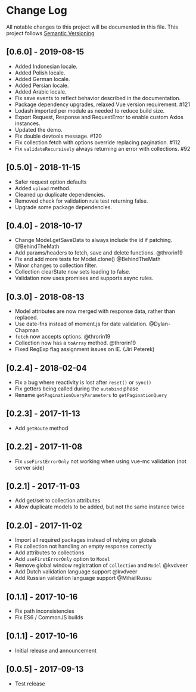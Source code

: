# Change Log
All notable changes to this project will be documented in this file.
This project follows [Semantic Versioning](http://semver.org/)

## [0.6.0] - 2019-08-15
- Added Indonesian locale.
- Added Polish locale.
- Added German locale.
- Added Persian locale.
- Added Arabic locale.
- Fix save events to reflect behavior described in the documentation.
- Package dependency upgrades, relaxed Vue version requirement. #121
- Lodash imported per module as needed to reduce build size.
- Export Request, Response and RequestError to enable custom Axios instances.
- Updated the demo.
- Fix double devtools message. #120
- Fix collection fetch with options override replacing pagination. #112
- Fix `validateRecursively` always returning an error with collections. #92

## [0.5.0] - 2018-11-15
- Safer request option defaults
- Added `upload` method.
- Cleaned up duplicate dependencies.
- Removed check for validation rule test returning false.
- Upgrade some package dependencies.

## [0.4.0] - 2018-10-17
- Change Model.getSaveData to always include the id if patching. @BehindTheMath
- Add params/headers to fetch, save and delete functions. @throrin19
- Fix and add more tests for Model.clone() @BehindTheMath
- Minor changes to collection filter.
- Collection clearState now sets loading to false.
- Validation now uses promises and supports async rules.

## [0.3.0] - 2018-08-13
- Model attributes are now merged with response data, rather than replaced.
- Use date-fns instead of moment.js for date validation. @Dylan-Chapman
- `fetch` now accepts options. @throrin19
- Collection now has a `toArray` method. @throrin19
- Fixed RegExp flag assignment issues on IE. (Jiri Peterek)

## [0.2.4] - 2018-02-04
- Fix a bug where reactivity is lost after `reset()` or `sync()`
- Fix getters being called during the `autobind` phase
- Rename `getPaginationQueryParameters` to `getPaginationQuery`

## [0.2.3] - 2017-11-13
- Add `getRoute` method

## [0.2.2] - 2017-11-08
- Fix `useFirstErrorOnly` not working when using vue-mc validation (not server side)

## [0.2.1] - 2017-11-03
- Add get/set to collection attributes
- Allow duplicate models to be added, but not the same instance twice

## [0.2.0] - 2017-11-02
- Import all required packages instead of relying on globals
- Fix collection not handling an empty response correctly
- Add attributes to collections
- Add `useFirstErrorOnly` option to `Model`
- Remove global window registration of `Collection` and `Model` @kvdveer
- Add Dutch validation language support @kvdveer
- Add Russian validation language support @MihailRussu

## [0.1.1] - 2017-10-16
- Fix path inconsistencies
- Fix ES6 / CommonJS builds

## [0.1.1] - 2017-10-16
- Initial release and announcement

## [0.0.5] - 2017-09-13
- Test release





